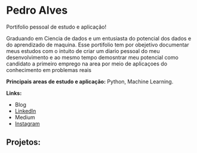 
# Pedro Alves
Portifolio pessoal de estudo e aplicação!


Graduando em Ciencia de dados e um entusiasta do potencial dos dados e do aprendizado de maquina. Esse portifolio tem por obejetivo documentar meus estudos com o intuito de  criar um diario pessoal do meu desenvolvimento e ao mesmo tempo demosntrar meu potencial como candidato a primeiro emprego na area por meio de aplicaçoes do conhecimento em problemas reais

**Principais areas de estudo e aplicação:** Python, Machine Learning.

**Links:**
* Blog
* [LinkedIn](https://www.linkedin.com/in/ipedroalvesneto/)
* Medium
* [Instagram](https://www.instagram.com/ipedroalvesneto/)


## Projetos:





